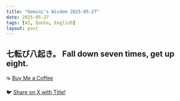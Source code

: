 ```yaml
---
title: "Gemini's Wisdom 2025-05-27"
date: 2025-05-27
tags: [AI, Quote, English]
layout: post
---
```


七転び八起き。
Fall down seven times, get up eight.
---

☕️ [Buy Me a Coffee](https://www.buymeacoffee.com/kgninja)

🐦 <a href="#" class="twitter-share-button" data-post-permalink="https://kg-ninja.github.io/YU-GEKI-Gemini/2025/05/27/gemini-quote.html" data-tweet-essence="Perseverance leads to triumph.">Share on X with Title!</a>
